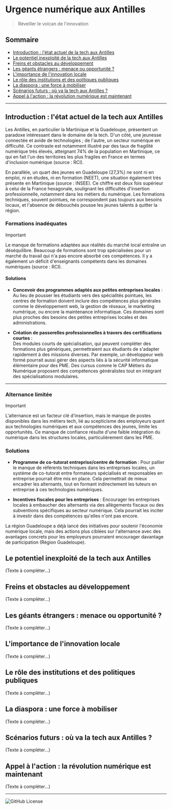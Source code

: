 # Urgence numérique aux Antilles
> Réveiller le volcan de l'innovation

## Sommaire

- [Introduction : l'état actuel de la tech aux Antilles](#introduction--létat-actuel-de-la-tech-aux-antilles)
- [Le potentiel inexploité de la tech aux Antilles](#le-potentiel-inexploité-de-la-tech-aux-antilles)
- [Freins et obstacles au développement](#freins-et-obstacles-au-développement)
- [Les géants étrangers : menace ou opportunité ?](#les-géants-étrangers--menace-ou-opportunité-)
- [L'importance de l'innovation locale](#limportance-de-linnovation-locale)
- [Le rôle des institutions et des politiques publiques](#le-rôle-des-institutions-et-des-politiques-publiques)
- [La diaspora : une force à mobiliser](#la-diaspora--une-force-à-mobiliser)
- [Scénarios futurs : où va la tech aux Antilles ?](#scénarios-futurs--où-va-la-tech-aux-antilles-)
- [Appel à l'action : la révolution numérique est maintenant](#appel-à-laction--la-révolution-numérique-est-maintenant)

---

## Introduction : l'état actuel de la tech aux Antilles

Les Antilles, en particulier la Martinique et la Guadeloupe, présentent un paradoxe intéressant dans le domaine de la tech. D'un côté, une jeunesse connectée et avide de technologies ; de l'autre, un secteur numérique en difficulté. Ce contraste est notamment illustré par des taux de fragilité numérique très élevés, atteignant 74% de la population en Martinique, ce qui en fait l'un des territoires les plus fragiles en France en termes d'inclusion numérique (source : RCI).

En parallèle, un quart des jeunes en Guadeloupe (27,3%) ne sont ni en emploi, ni en études, ni en formation (NEET), une situation également très présente en Martinique (source : INSEE). Ce chiffre est deux fois supérieur à celui de la France hexagonale, soulignant les difficultés d'insertion professionnelle, notamment dans les métiers du numérique. Les formations techniques, souvent pointues, ne correspondent pas toujours aux besoins locaux, et l'absence de débouchés pousse les jeunes talents à quitter la région.

### Formations inadéquates

> [!IMPORTANT]
> Le manque de formations adaptées aux réalités du marché local entraîne un déséquilibre. Beaucoup de formations sont trop spécialisées pour un marché du travail qui n'a pas encore absorbé ces compétences. Il y a également un déficit d'enseignants compétents dans les domaines numériques (source : RCI).

#### Solutions

- **Concevoir des programmes adaptés aux petites entreprises locales** :  
Au lieu de pousser les étudiants vers des spécialités pointues, les centres de formation doivent inclure des compétences plus générales comme le développement web, la gestion de réseaux, le marketing numérique, ou encore la maintenance informatique. Ces domaines sont plus proches des besoins des petites entreprises locales et des administrations.

- **Création de passerelles professionnelles à travers des certifications courtes** :  
Des modules courts de spécialisation, qui peuvent compléter des formations plus génériques, permettraient aux étudiants de s'adapter rapidement à des missions diverses. Par exemple, un développeur web formé pourrait aussi gérer des aspects liés à la sécurité informatique élémentaire pour des PME. Des cursus comme le CAP Métiers du Numérique proposent des compétences généralistes tout en intégrant des spécialisations modulaires.
 
---

### Alternance limitée

> [!IMPORTANT]
> L'alternance est un facteur clé d'insertion, mais le manque de postes disponibles dans les métiers tech, lié au scepticisme des employeurs quant aux technologies numériques et aux compétences des jeunes, limite les opportunités. Ce manque de confiance résulte d'une faible intégration du numérique dans les structures locales, particulièrement dans les PME.

### Solutions

- **Programme de co-tutorat entreprise/centre de formation** : Pour pallier le manque de référents techniques dans les entreprises locales, un système de co-tutorat entre formateurs spécialisés et responsables en entreprise pourrait être mis en place. Cela permettrait de mieux encadrer les alternants, tout en formant indirectement les tuteurs en entreprise à ces technologies numériques.

- **Incentives fiscales pour les entreprises** : Encourager les entreprises locales à embaucher des alternants via des allègements fiscaux ou des subventions spécifiques au secteur numérique. Cela pourrait les inciter à investir dans des compétences qu'elles n'ont pas encore.

La région Guadeloupe a déjà lancé des initiatives pour soutenir l'économie numérique locale, mais des actions plus ciblées sur l'alternance avec des avantages concrets pour les employeurs pourraient encourager davantage de participation​ (Région Guadeloupe).


## Le potentiel inexploité de la tech aux Antilles

(Texte à compléter...)

## Freins et obstacles au développement

(Texte à compléter...)

## Les géants étrangers : menace ou opportunité ?

(Texte à compléter...)

## L'importance de l'innovation locale

(Texte à compléter...)

## Le rôle des institutions et des politiques publiques

(Texte à compléter...)

## La diaspora : une force à mobiliser

(Texte à compléter...)

## Scénarios futurs : où va la tech aux Antilles ?

(Texte à compléter...)

## Appel à l'action : la révolution numérique est maintenant

(Texte à compléter...)



--- 

![GitHub License](https://img.shields.io/github/license/webmonster97/economie-tech%20)
